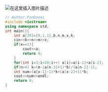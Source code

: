 ![在这里插入图片描述](https://pic.2ge.org/cdn/?url=https://img-blog.csdnimg.cn/150e0d3fc68c4f3d816655ea7f094470.png?x-oss-process=image/watermark,type_ZHJvaWRzYW5zZmFsbGJhY2s,shadow_50,text_Q1NETiBA5r2Y6YGT54a5,size_20,color_FFFFFF,t_70,g_se,x_16)

```cpp
// Author:PanDaoxi
#include <iostream>
using namespace std;
int main(){
	int a[20]={0,1,1},b,n,m,x,k;
	cin>>b>>n>>m>>x;
	if(x==1){
		cout<<a;
		return 0;
	}
	for(int i=3;i<20;i++) a[i]=a[i-1]+a[i-2];
	if(n>4) k=(m-(a[n-3]+1)*b)/(a[n-2]-1);
	int num=(a[x-1]-1)*k+(a[x-2]+1)*b;
	cout<<num<<endl;
	return 0;
}
```


